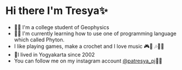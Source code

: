 # Hi there I'm Tresya✨
- 👩‍🏫 I'm a college student of Geophysics 
- 👩‍💻 I'm currently learning how to use one of programming language which called Phyton.
- I like playing games, make a crochet and I love music 🎮🧶 🎶🎤🎸
- 📌I lived in Yogyakarta since 2002
- You can follow me on my instagram account [@patresya_pj](www.instagram.com/patresya_pj)🙋‍♀

<!--
**patresyapj/patresyapj** is a ✨ _special_ ✨ repository because its `README.md` (this file) appears on your GitHub profile.

Here are some ideas to get you started:

- 🔭 I’m currently working on ...
- 🌱 I’m currently learning ...
- 👯 I’m looking to collaborate on ...
- 🤔 I’m looking for help with ...
- 💬 Ask me about ...
- 📫 How to reach me: ...
- 😄 Pronouns: ...
- ⚡ Fun fact: ...🙋‍♀🙆‍♀💁‍♀🏸🎮🎶🎤🎸📌🧶💐👋
